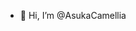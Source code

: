- 👋 Hi, I’m @AsukaCamellia
<!---
AsukaCamellia/AsukaCamellia is a ✨ special ✨ repository because its `README.md` (this file) appears on your GitHub profile.
You can click the Preview link to take a look at your changes.
--->
